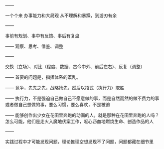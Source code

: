 ——

一个个来
办事能力和大局观
从不理解和暴躁，到游刃有余

——

事前有规划、事中有反馈、事后有复盘

——
观察、思考、借鉴、调整

——

交换（立场）、对比（程度、数据、古今中外、前后左右）、反复（调整）

——
首要的问题是，指挥体系的紊乱。

——
竞争，先先之先，战略抢先，然后以招式（执行力）取胜

——
执行力，不是强迫自己做自己不愿意做的事，而是自然而然的做不费力的事或者做自己想做的事，要么习惯，要么喜欢，不是被迫

——
能够创作出少女在花田里奔跑的动画的人，就是那种在花田里奔跑的人吗？怎么可能，他们是走火入魔地伏案工作，呕心沥血地燃烧生命、创造作品的人

——

实践过程中才可能发现问题，理论推理空想发现不了问题，问题都藏在细节里

